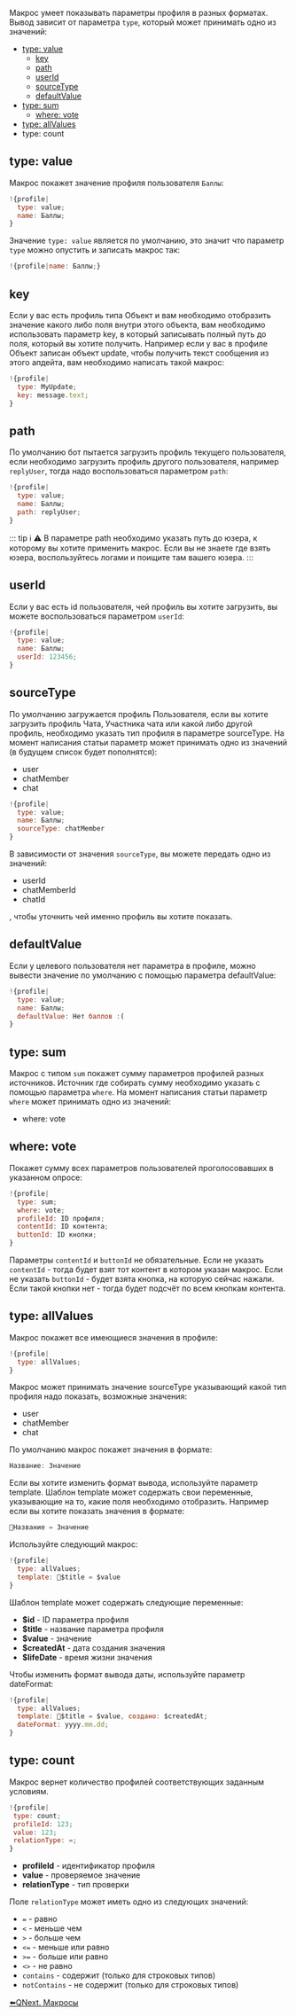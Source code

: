 
Макрос умеет показывать параметры профиля в разных форматах. Вывод зависит от параметра `type`, который может принимать одно из значений:
* [type: value](#type:-value)
   * [key](#key)
   * [path](#path)
   * [userId](#userid)
   * [sourceType](#sourcetype)
   * [defaultValue](#defaultvalue)
* [type: sum](#type:-sum)
   * [where: vote](#where:-vote)
* [type: allValues](#type:-allvalues)
* type: count


## type: value

Макрос покажет значение профиля пользователя `Баллы`:
```js 
!{profile|
  type: value;
  name: Баллы;
}
```

Значение `type: value` является по умолчанию, это значит что параметр `type` можно опустить и записать макрос так:
```js 
!{profile|name: Баллы;}
```
## key

Если у вас есть профиль типа Объект и вам необходимо отобразить значение какого либо поля внутри этого объекта, вам необходимо использовать параметр key, в который записывать полный путь до поля, который вы хотите получить. Например если у вас в профиле Объект записан объект update, чтобы получить текст сообщения из этого апдейта, вам необходимо написать такой макрос:
```js 
!{profile| 
  type: MyUpdate;
  key: message.text;
}
```
## path

По умолчанию бот пытается загрузить профиль текущего пользователя, если необходимо загрузить профиль другого пользователя, например `replyUser`, тогда надо воспользоваться параметром `path`:
```js 
!{profile|
  type: value;
  name: Баллы;
  path: replyUser;
}
```
::: tip ℹ️
⚠️ В параметре path необходимо указать путь до юзера, к которому вы хотите применить макрос. Если вы не знаете где взять юзера, воспользуйтесь логами и поищите там вашего юзера.
:::
## userId

Если у вас есть id пользователя, чей профиль вы хотите загрузить, вы можете воспользоваться параметром `userId`:
```js 
!{profile|
  type: value;
  name: Баллы;
  userId: 123456;
}
```


## sourceType

По умолчанию загружается профиль Пользователя, если вы хотите загрузить профиль Чата, Участника чата или какой либо другой профиль, необходимо указать тип профиля в параметре sourceType. На момент написания статьи параметр может принимать одно из значений (в будущем список будет пополнятся):
* user
* chatMember
* chat
```js 
!{profile|
  type: value;
  name: Баллы;
  sourceType: chatMember
}
```

В зависимости от значения `sourceType`, вы можете передать одно из значений:
* userId
* chatMemberId
* chatId

, чтобы уточнить чей именно профиль вы хотите показать.
## defaultValue

Если у целевого пользователя нет параметра в профиле, можно вывести значение по умолчанию с помощью параметра defaultValue:
```js 
!{profile|
  type: value;
  name: Баллы;
  defaultValue: Нет баллов :(
}
```


## type: sum

Макрос с типом `sum` покажет сумму параметров профилей разных источников. Источник где собирать сумму необходимо указать с помощью параметра `where`. На момент написания статьи параметр `where` может принимать одно из значений:
* where: vote
## where: vote

Покажет сумму всех параметров пользователей проголосовавших в указанном опросе:
```js 
!{profile|
  type: sum;
  where: vote;
  profileId: ID профиля;
  contentId: ID контента;
  buttonId: ID кнопки;
}
```

Параметры `contentId` и `buttonId` не обязательные. Если не указать `contentId` - тогда будет взят тот контент в котором указан макрос. Если не указать `buttonId` - будет взята кнопка, на которую сейчас нажали. Если такой кнопки нет - тогда будет подсчёт по всем кнопкам контента.


## type: allValues

Макрос покажет все имеющиеся значения в профиле:
```js 
!{profile| 
  type: allValues;
}
```

Макрос может принимать значение sourceType указывающий какой тип профиля надо показать, возможные значения:
* user 
* chatMember
* chat

По умолчанию макрос покажет значения в формате:
```js 
Название: Значение
```

Если вы хотите изменить формат вывода, используйте параметр template. Шаблон template может содержать свои переменные, указывающие на то, какие поля необходимо отобразить. Например если вы хотите показать значения в формате:
```js 
🔸Название = Значение
```

Используйте следующий макрос:

```js 
!{profile| 
  type: allValues;
  template: 🔸$title = $value
}
```

Шаблон template может содержать следующие переменные:
* **$id** - ID параметра профиля
* **$title** - название параметра профиля
* **$value** - значение
* **$createdAt** - дата создания значения
* **$lifeDate** - время жизни значения

Чтобы изменить формат вывода даты, используйте параметр dateFormat:
```js 
!{profile| 
  type: allValues;
  template: 🔸$title = $value, создано: $createdAt;
  dateFormat: yyyy.mm.dd;
}
```


## type: count

Макрос вернет количество профилей соответствующих заданным условиям.
```js 
!{profile| 
 type: count;
 profileId: 123;
 value: 123;
 relationType: =;
}
```
* **profileId** - идентификатор профиля
* **value** - проверяемое значение
* **relationType** - тип проверки

Поле `relationType` может иметь одно из следующих значений:
* `=` - равно
* `<` - меньше чем
* `>` - больше чем
* `<=` - меньше или равно
* `>=` - больше или равно
* `<>` - не равно
* `contains` - содержит (только для строковых типов)
* `notContains` - не содержит (только для строковых типов)






[⬅️QNext. Макросы](/docs-test/_export/macros)
  
